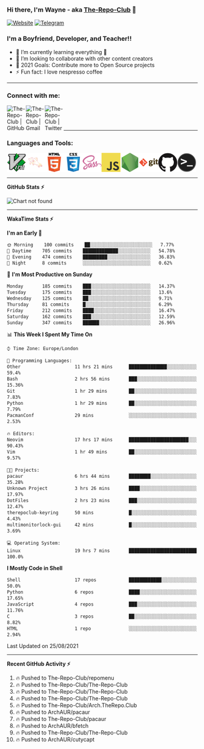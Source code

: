 ### Hi there, I'm Wayne - aka [The-Repo-Club][website] 👋

[![Website](https://img.shields.io/website?label=github.com/The-Repo-Club/&color=orange&style=flat-square&url=https://github.com/The-Repo-Club/)][website]
[![Telegram](https://img.shields.io/badge/Chat%20on-Telegram-orange.svg?color=orange&logo=telegram&style=flat-square)][telegram]

### I'm a Boyfriend, Developer, and Teacher!!

- 🌱 I’m currently learning everything 🤣
- 👯 I’m looking to collaborate with other content creators
- 🥅 2021 Goals: Contribute more to Open Source projects
- ⚡ Fun fact: I love nespresso coffee

---
### Connect with me:

[<img align="left" alt="The-Repo-Club | GitHub" width="50px" src="https://cdn.jsdelivr.net/npm/simple-icons@v3/icons/github.svg" />][website]
[<img align="left" alt="The-Repo-Club | Gmail" width="50px" src="https://cdn.jsdelivr.net/npm/simple-icons@v3/icons/gmail.svg" />][email]
[<img align="left" alt="The-Repo-Club | Twitter" width="50px" src="https://cdn.jsdelivr.net/npm/simple-icons@v3/icons/telegram.svg" />][telegram]

[website]: https://github.com/The-Repo-Club/
[email]: mailto:wayne6324@gmail.com
[telegram]: https://t.me/TheRepoClub

<br />
<br />
<br />

---
### Languages and Tools:

<img align="left" alt="Vim" width="50px" src="https://raw.githubusercontent.com/github/explore/80688e429a7d4ef2fca1e82350fe8e3517d3494d/topics/vim/vim.png" />
<img align="left" alt="Fish" width="50px" src="https://raw.githubusercontent.com/github/explore/80688e429a7d4ef2fca1e82350fe8e3517d3494d/topics/fish/fish.png" />
<img align="left" alt="HTML5" width="50px" src="https://raw.githubusercontent.com/github/explore/80688e429a7d4ef2fca1e82350fe8e3517d3494d/topics/html/html.png" />
<img align="left" alt="CSS3" width="50px" src="https://raw.githubusercontent.com/github/explore/80688e429a7d4ef2fca1e82350fe8e3517d3494d/topics/css/css.png" />
<img align="left" alt="Sass" width="50px" src="https://raw.githubusercontent.com/github/explore/80688e429a7d4ef2fca1e82350fe8e3517d3494d/topics/sass/sass.png" />
<img align="left" alt="JavaScript" width="50px" src="https://raw.githubusercontent.com/github/explore/80688e429a7d4ef2fca1e82350fe8e3517d3494d/topics/javascript/javascript.png" />
<img align="left" alt="Node.js" width="50px" src="https://raw.githubusercontent.com/github/explore/80688e429a7d4ef2fca1e82350fe8e3517d3494d/topics/nodejs/nodejs.png" />
<img align="left" alt="Git" width="50px" src="https://raw.githubusercontent.com/github/explore/80688e429a7d4ef2fca1e82350fe8e3517d3494d/topics/git/git.png" />
<img align="left" alt="GitHub" width="50px" src="https://raw.githubusercontent.com/github/explore/78df643247d429f6cc873026c0622819ad797942/topics/github/github.png" />
<img align="left" alt="Terminal" width="50px" src="https://raw.githubusercontent.com/github/explore/80688e429a7d4ef2fca1e82350fe8e3517d3494d/topics/terminal/terminal.png" />

<br />
<br />
<br />

---

**GitHub Stats ⚡**

![Chart not found](https://github-readme-stats.vercel.app/api?username=The-Repo-Club&theme=tokyonight&show_icons=true&count_private=true&hide_border=true&include_all_commits=true&custom_title=The-Repo-Club%27s+GitHub+Stats)


---

**WakaTime Stats ⚡**

<!--START_SECTION:waka-->
**I'm an Early 🐤** 

```text
🌞 Morning    100 commits    ██░░░░░░░░░░░░░░░░░░░░░░░   7.77% 
🌆 Daytime    705 commits    █████████████░░░░░░░░░░░░   54.78% 
🌃 Evening    474 commits    █████████░░░░░░░░░░░░░░░░   36.83% 
🌙 Night      8 commits      ░░░░░░░░░░░░░░░░░░░░░░░░░   0.62%

```
📅 **I'm Most Productive on Sunday** 

```text
Monday       185 commits    ███░░░░░░░░░░░░░░░░░░░░░░   14.37% 
Tuesday      175 commits    ███░░░░░░░░░░░░░░░░░░░░░░   13.6% 
Wednesday    125 commits    ██░░░░░░░░░░░░░░░░░░░░░░░   9.71% 
Thursday     81 commits     █░░░░░░░░░░░░░░░░░░░░░░░░   6.29% 
Friday       212 commits    ████░░░░░░░░░░░░░░░░░░░░░   16.47% 
Saturday     162 commits    ███░░░░░░░░░░░░░░░░░░░░░░   12.59% 
Sunday       347 commits    ██████░░░░░░░░░░░░░░░░░░░   26.96%

```


📊 **This Week I Spent My Time On** 

```text
⌚︎ Time Zone: Europe/London

💬 Programming Languages: 
Other                    11 hrs 21 mins      ██████████████░░░░░░░░░░░   59.4% 
Bash                     2 hrs 56 mins       ███░░░░░░░░░░░░░░░░░░░░░░   15.36% 
Git                      1 hr 29 mins        ██░░░░░░░░░░░░░░░░░░░░░░░   7.83% 
Python                   1 hr 29 mins        ██░░░░░░░░░░░░░░░░░░░░░░░   7.79% 
PacmanConf               29 mins             ░░░░░░░░░░░░░░░░░░░░░░░░░   2.53%

🔥 Editors: 
Neovim                   17 hrs 17 mins      ██████████████████████░░░   90.43% 
Vim                      1 hr 49 mins        ██░░░░░░░░░░░░░░░░░░░░░░░   9.57%

🐱‍💻 Projects: 
pacaur                   6 hrs 44 mins       ████████░░░░░░░░░░░░░░░░░   35.28% 
Unknown Project          3 hrs 26 mins       ████░░░░░░░░░░░░░░░░░░░░░   17.97% 
DotFiles                 2 hrs 23 mins       ███░░░░░░░░░░░░░░░░░░░░░░   12.47% 
therepoclub-keyring      50 mins             █░░░░░░░░░░░░░░░░░░░░░░░░   4.43% 
multimonitorlock-gui     42 mins             █░░░░░░░░░░░░░░░░░░░░░░░░   3.69%

💻 Operating System: 
Linux                    19 hrs 7 mins       █████████████████████████   100.0%

```

**I Mostly Code in Shell** 

```text
Shell                    17 repos            ████████████░░░░░░░░░░░░░   50.0% 
Python                   6 repos             ████░░░░░░░░░░░░░░░░░░░░░   17.65% 
JavaScript               4 repos             ███░░░░░░░░░░░░░░░░░░░░░░   11.76% 
C                        3 repos             ██░░░░░░░░░░░░░░░░░░░░░░░   8.82% 
HTML                     1 repo              ░░░░░░░░░░░░░░░░░░░░░░░░░   2.94%

```



 Last Updated on 25/08/2021
<!--END_SECTION:waka-->

---

**Recent GitHub Activity :zap:**

<!--START_SECTION:activity-->
1. 🔥 Pushed to The-Repo-Club/repomenu
2. 🔥 Pushed to The-Repo-Club/The-Repo-Club
3. 🔥 Pushed to The-Repo-Club/The-Repo-Club
4. 🔥 Pushed to The-Repo-Club/The-Repo-Club
5. 🔥 Pushed to The-Repo-Club/Arch.TheRepo.Club
6. 🔥 Pushed to ArchAUR/pacaur
7. 🔥 Pushed to The-Repo-Club/pacaur
8. 🔥 Pushed to ArchAUR/bfetch
9. 🔥 Pushed to The-Repo-Club/The-Repo-Club
10. 🔥 Pushed to ArchAUR/cutycapt
<!--END_SECTION:activity-->